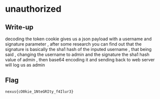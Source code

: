 # unauthorized

## Write-up

decoding the token cookie gives us a json payload with a username and signature parameter , 
after some research you can find out that the signature is basically the sha1 hash of the inputed username , that being said , changing the username to admin and the signature the sha1 hash value of admin , then base64 encoding it and sending back to web server will log us as admin

## Flag

`nexus{cO0kie_1NteGRIty_f4Ilur3}`
